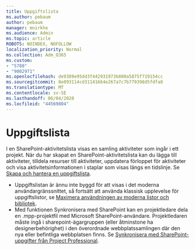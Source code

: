 ```yaml
---
title: Uppgiftslista
ms.author: pebaum
author: pebaum
manager: mnirkhe
ms.audience: Admin
ms.topic: article
ROBOTS: NOINDEX, NOFOLLOW
localization_priority: Normal
ms.collection: Adm_O365
ms.custom:
- "5780"
- "9002971"
ms.openlocfilehash: de9389e95dd3f442931973b800a5875f719154cc
ms.sourcegitcommit: 8e093114cd31141664e267a7c7b779398d5fdfa8
ms.translationtype: MT
ms.contentlocale: sv-SE
ms.lasthandoff: 06/04/2020
ms.locfileid: "44569804"
---
```

# <a name="task-list"></a>Uppgiftslista

I en SharePoint-aktivitetslista visas en samling aktiviteter som ingår i ett projekt. När du har skapat en SharePoint-aktivitetslista kan du lägga till aktiviteter, tilldela resurser till aktiviteter, uppdatera förloppet för aktiviteter och visa aktivitetsinformationen i staplar som visas längs en tidslinje. Se [Skapa och hantera en uppgiftslista](https://support.microsoft.com/office/466ad207-46fd-4c77-9af1-41bc23cec21a).  

-   Uppgiftslistan är ännu inte byggd för att visas i det moderna användargränssnittet, så fortsätt att använda klassisk upplevelse för uppgiftslistor, se [Maximera användningen av moderna listor och bibliotek](https://docs.microsoft.com/sharepoint/dev/transform/modernize-userinterface-lists-and-libraries).
-   Med funktionen Synkronisera med SharePoint kan en projektledare dela en .mpp-projektfil med Microsoft SharePoint-användare. Projektledaren måste ingå i sharepoint-ägargruppen (eller åtminstone ha designerbehörighet) i den överordnade webbplatssamlingen där den nya eller befintliga webbplatsen finns. Se [Synkronisera med SharePoint-uppgifter från Project Professional](https://docs.microsoft.com/office/troubleshoot/project/sync-with-tasks-from-project).